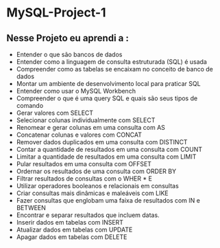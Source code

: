 # MySQL-Project-1

## Nesse Projeto eu aprendi a : 
 * Entender o que são bancos de dados
 * Entender como a linguagem de consulta estruturada (SQL) é usada
 * Compreender como as tabelas se encaixam no conceito de banco de dados
 * Montar um ambiente de desenvolvimento local para praticar SQL
 * Entender como usar o MySQL Workbench
 * Compreender o que é uma query SQL e quais são seus tipos de comando
 * Gerar valores com SELECT
 * Selecionar colunas individualmente com SELECT
 * Renomear e gerar colunas em uma consulta com AS
 * Concatenar colunas e valores com CONCAT
 * Remover dados duplicados em uma consulta com DISTINCT
 * Contar a quantidade de resultados em uma consulta com COUNT
 * Limitar a quantidade de resultados em uma consulta com LIMIT
 * Pular resultados em uma consulta com OFFSET
 * Ordernar os resultados de uma consulta com ORDER BY
 * Filtrar resultados de consultas com o WHER * E
 * Utilizar operadores booleanos e relacionais em consultas
 * Criar consultas mais dinâmicas e maleáveis com LIKE
 * Fazer consultas que englobam uma faixa de resultados com IN e BETWEEN
 * Encontrar e separar resultados que incluem datas.
 * Inserir dados em tabelas com INSERT
 * Atualizar dados em tabelas com UPDATE
 * Apagar dados em tabelas com DELETE
